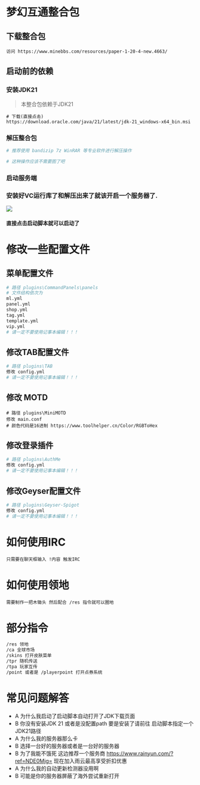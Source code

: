 # 梦幻互通整合包

## 下载整合包
```
访问 https://www.minebbs.com/resources/paper-1-20-4-new.4663/
```

## 启动前的依赖

### 安装JDK21
> 本整合包依赖于JDK21
```
# 下载(直接点击)
https://download.oracle.com/java/21/latest/jdk-21_windows-x64_bin.msi
```
### 解压整合包

```bash
# 推荐使用 bandizip 7z WinRAR 等专业软件进行解压操作

# 这种操作应该不需要图了吧

```

### 启动服务端

<h3> 安装好VC运行库了和解压出来了就该开启一个服务器了.</h3>
<img src="https://img.picui.cn/free/2024/07/17/669699be704c5.png">
<h4>直接点击启动脚本就可以启动了</h4>

# 修改一些配置文件
## 菜单配置文件
``` bash
# 路径 plugins\CommandPanels\panels
# 文件结构依次为
ml.yml
panel.yml
shop.yml
tag.yml
template.yml
vip.yml
# 请一定不要使用记事本编辑！！！
```
## 修改TAB配置文件
``` bash
# 路径 plugins\TAB
修改 config.yml 
# 请一定不要使用记事本编辑！！！
```
## 修改 MOTD
``` 
# 路径 plugins\MiniMOTD
修改 main.conf
# 颜色代码是16进制 https://www.toolhelper.cn/Color/RGBToHex 
```
## 修改登录插件
``` bash
# 路径 plugins\AuthMe
修改 config.yml 
# 请一定不要使用记事本编辑！！！
```
## 修改Geyser配置文件
``` bash
# 路径 plugins\Geyser-Spigot
修改 config.yml 
# 请一定不要使用记事本编辑！！！
```
# 如何使用IRC
```
只需要在聊天框输入 !内容 触发IRC
```
# 如何使用领地
```
需要制作一把木锄头 然后配合 /res 指令就可以圈地
```
# 部分指令
``` bash
/res 领地
/ca 全球市场
/skins 打开皮肤菜单
/tpr 随机传送
/tpa 玩家互传
/point 或者是 /playerpoint 打开点券系统
```
# 常见问题解答
* A 为什么我启动了启动脚本自动打开了JDK下载页面
* B 你没有安装JDK 21 或者是没配置path 要是安装了请前往 启动脚本指定一个JDK21路径 
* A 为什么我的服务器那么卡
* B 选择一台好的服务器或者是一台好的服务器
* B 为了我能不饿死 这边推荐一个服务商 https://www.rainyun.com/?ref=NDE0Mjg= 现在加入雨云最高享受折扣优惠
* A 为什么我的自动更新检测器没用啊
* B 可能是你的服务器屏蔽了海外尝试重新打开